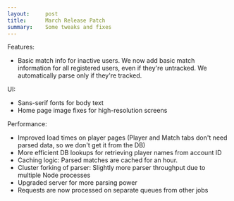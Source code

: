 ```yaml
---
layout:     post
title:      March Release Patch
summary:    Some tweaks and fixes
---
```


Features:
* Basic match info for inactive users.  We now add basic match information for all registered users, even if they're untracked.  We automatically parse only if they're tracked.

UI:
* Sans-serif fonts for body text
* Home page image fixes for high-resolution screens

Performance:
* Improved load times on player pages (Player and Match tabs don't need parsed data, so we don't get it from the DB)
* More efficient DB lookups for retrieving player names from account ID
* Caching logic: Parsed matches are cached for an hour.
* Cluster forking of parser: Slightly more parser throughput due to multiple Node processes
* Upgraded server for more parsing power
* Requests are now processed on separate queues from other jobs
